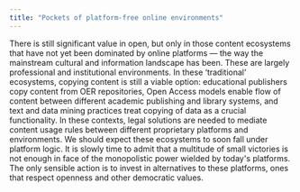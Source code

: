 ```yaml
---
title: "Pockets of platform-free online environments"
---
```

There is still significant value in open, but only in those content ecosystems that have not yet been dominated by online platforms — the way the mainstream cultural and information landscape has been. These are largely professional and institutional environments.
In these ‘traditional’ ecosystems, copying content is still a viable option: educational publishers copy content from OER repositories, Open Access models enable flow of content between different academic publishing and library systems, and text and data mining practices treat copying of data as a crucial functionality. In these contexts, legal solutions are needed to mediate content usage rules between different proprietary platforms and environments.
We should expect these ecosystems to soon fall under platform logic. It is slowly time to admit that a multitude of small victories is not enough in face of the monopolistic power wielded by today's platforms. The only sensible action is to invest in alternatives to these platforms, ones that respect openness and other democratic values.
